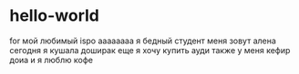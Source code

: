# hello-world
for мой любимый ispo
аааааааа
я бедный студент меня зовут алена сегодня я кушала доширак еще я хочу купить ауди также у меня кефир доиа и я люблю кофе
